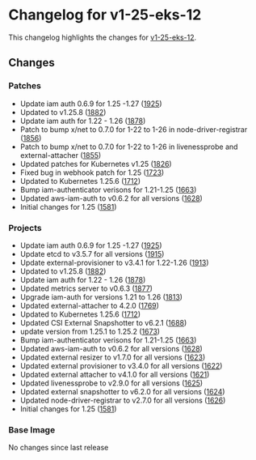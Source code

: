 # Changelog for v1-25-eks-12

This changelog highlights the changes for [v1-25-eks-12](https://github.com/aws/eks-distro/tree/v1-25-eks-12).

## Changes

### Patches
* Update iam auth 0.6.9 for 1.25 -1.27 ([1925](https://github.com/aws/eks-distro/pull/1925))
* Updated to v1.25.8 ([1882](https://github.com/aws/eks-distro/pull/1882))
* Update iam auth for 1.22 - 1.26 ([1878](https://github.com/aws/eks-distro/pull/1878))
* Patch to bump x/net to 0.7.0 for 1-22 to 1-26 in node-driver-registrar ([1856](https://github.com/aws/eks-distro/pull/1856))
* Patch to bump x/net to 0.7.0 for 1-22 to 1-26 in livenessprobe and external-attacher ([1855](https://github.com/aws/eks-distro/pull/1855))
* Updated patches for Kubernetes v1.25 ([1826](https://github.com/aws/eks-distro/pull/1826))
* Fixed bug in webhook patch for 1.25 ([1723](https://github.com/aws/eks-distro/pull/1723))
* Updated to Kubernetes 1.25.6 ([1712](https://github.com/aws/eks-distro/pull/1712))
* Bump iam-authenticator verisons for 1.21-1.25 ([1663](https://github.com/aws/eks-distro/pull/1663))
* Updated aws-iam-auth to v0.6.2 for all versions ([1628](https://github.com/aws/eks-distro/pull/1628))
* Initial changes for 1.25 ([1581](https://github.com/aws/eks-distro/pull/1581))

### Projects
* Update iam auth 0.6.9 for 1.25 -1.27 ([1925](https://github.com/aws/eks-distro/pull/1925))
* Update etcd to v3.5.7 for all versions ([1915](https://github.com/aws/eks-distro/pull/1915))
* Update external-provisioner to v3.4.1 for 1.22-1.26 ([1913](https://github.com/aws/eks-distro/pull/1913))
* Updated to v1.25.8 ([1882](https://github.com/aws/eks-distro/pull/1882))
* Update iam auth for 1.22 - 1.26 ([1878](https://github.com/aws/eks-distro/pull/1878))
* Updated metrics server to v0.6.3 ([1877](https://github.com/aws/eks-distro/pull/1877))
* Upgrade iam-auth for versions 1.21 to 1.26 ([1813](https://github.com/aws/eks-distro/pull/1813))
* Updated external-attacher to 4.2.0 ([1769](https://github.com/aws/eks-distro/pull/1769))
* Updated to Kubernetes 1.25.6 ([1712](https://github.com/aws/eks-distro/pull/1712))
* Updated CSI External Snapshotter to v6.2.1 ([1688](https://github.com/aws/eks-distro/pull/1688))
* update version from 1.25.1 to 1.25.2 ([1673](https://github.com/aws/eks-distro/pull/1673))
* Bump iam-authenticator verisons for 1.21-1.25 ([1663](https://github.com/aws/eks-distro/pull/1663))
* Updated aws-iam-auth to v0.6.2 for all versions ([1628](https://github.com/aws/eks-distro/pull/1628))
* Updated external resizer to v1.7.0 for all versions ([1623](https://github.com/aws/eks-distro/pull/1623))
* Updated external provisioner to v3.4.0 for all versions ([1622](https://github.com/aws/eks-distro/pull/1622))
* Updated external attacher to v4.1.0 for all versions ([1621](https://github.com/aws/eks-distro/pull/1621))
* Updated livenessprobe to v2.9.0 for all versions ([1625](https://github.com/aws/eks-distro/pull/1625))
* Updated external snapshotter to v6.2.0 for all versions ([1624](https://github.com/aws/eks-distro/pull/1624))
* Updated node-driver-registrar to v2.7.0 for all versions ([1626](https://github.com/aws/eks-distro/pull/1626))
* Initial changes for 1.25 ([1581](https://github.com/aws/eks-distro/pull/1581))

### Base Image
No changes since last release

